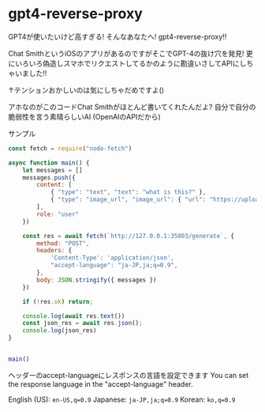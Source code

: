 # gpt4-reverse-proxy
GPT4が使いたいけど高すぎる! そんなあなたへ! gpt4-reverse-proxy!!


Chat SmithというiOSのアプリがあるのですがそこでGPT-4の抜け穴を発見!
更にいろいろ偽造しスマホでリクエストしてるかのように勘違いさしてAPIにしちゃいました!!

↑テンションおかしいのは気にしちゃだめですよ()


アホなのがこのコードChat Smithがほとんど書いてくれたんだよ?
自分で自分の脆弱性を言う素晴らしいAI (OpenAIのAPIだから)


サンプル
```js
const fetch = require("node-fetch")

async function main() {
    let messages = []
    messages.push({
        content: [
            { "type": "text", "text": "what is this?" },
            { "type": "image_url", "image_url": { "url": "https://upload.wikimedia.org/wikipedia/commons/thumb/0/04/ChatGPT_logo.svg/512px-ChatGPT_logo.svg.png"} }
        ],
        role: "user"
    })

    const res = await fetch(`http://127.0.0.1:35803/generate`, {
        method: "POST",
        headers: {
            'Content-Type': 'application/json',
            "accept-language": "ja-JP,ja;q=0.9",
        },
        body: JSON.stringify({ messages })
    })

    if (!res.ok) return;

    console.log(await res.text())
    const json_res = await res.json();
    console.log(json_res)
}


main()
```

ヘッダーのaccept-languageにレスポンスの言語を設定できます
You can set the response language in the "accept-language" header.

English (US): `en-US,q=0.9`
Japanese: `ja-JP,ja;q=0.9`
Korean: `ko,q=0.9`
